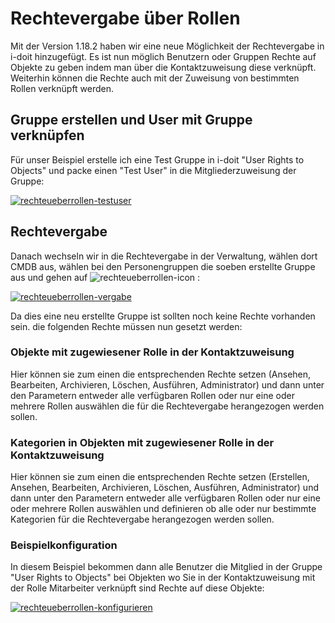 # Rechtevergabe über Rollen

Mit der Version 1.18.2 haben wir eine neue Möglichkeit der Rechtevergabe in i-doit hinzugefügt. Es ist nun möglich Benutzern oder Gruppen Rechte auf Objekte zu geben indem man über die Kontaktzuweisung diese verknüpft. Weiterhin können die Rechte auch mit der Zuweisung von bestimmten Rollen verknüpft werden.

## Gruppe erstellen und User mit Gruppe verknüpfen

Für unser Beispiel erstelle ich eine Test Gruppe in i-doit "User Rights to Objects" und packe einen "Test User" in die Mitgliederzuweisung der Gruppe:

[![rechteueberrollen-testuser](../../assets/images/de/effizientes-dokumentieren/rechteverwaltung/rechtevergabe-ueber-rollen/1-rur.png)](../../assets/images/de/effizientes-dokumentieren/rechteverwaltung/rechtevergabe-ueber-rollen/1-rur.png)

## Rechtevergabe

Danach wechseln wir in die Rechtevergabe in der Verwaltung, wählen dort CMDB aus, wählen bei den Personengruppen die soeben erstellte Gruppe aus und gehen auf ![rechteueberrollen-icon](../../assets/images/de/effizientes-dokumentieren/rechteverwaltung/rechtevergabe-ueber-rollen/2-rur.png) :

[![rechteueberrollen-vergabe](../../assets/images/de/effizientes-dokumentieren/rechteverwaltung/rechtevergabe-ueber-rollen/3-rur.png)](../../assets/images/de/effizientes-dokumentieren/rechteverwaltung/rechtevergabe-ueber-rollen/3-rur.png)

Da dies eine neu erstellte Gruppe ist sollten noch keine Rechte vorhanden sein. die folgenden Rechte müssen nun gesetzt werden:

### Objekte mit zugewiesener Rolle in der Kontaktzuweisung

Hier können sie zum einen die entsprechenden Rechte setzen (Ansehen, Bearbeiten, Archivieren, Löschen, Ausführen, Administrator) und dann unter den Parametern entweder alle verfügbaren Rollen oder nur eine oder mehrere Rollen auswählen die für die Rechtevergabe herangezogen werden sollen.

### Kategorien in Objekten mit zugewiesener Rolle in der Kontaktzuweisung

Hier können sie zum einen die entsprechenden Rechte setzen (Erstellen, Ansehen, Bearbeiten, Archivieren, Löschen, Ausführen, Administrator) und dann unter den Parametern entweder alle verfügbaren Rollen oder nur eine oder mehrere Rollen auswählen und definieren ob alle oder nur bestimmte Kategorien für die Rechtevergabe herangezogen werden sollen.

### Beispielkonfiguration

In diesem Beispiel bekommen dann alle Benutzer die Mitglied in der Gruppe "User Rights to Objects" bei Objekten wo Sie in der Kontaktzuweisung mit der Rolle Mitarbeiter verknüpft sind Rechte auf diese Objekte:

[![rechteueberrollen-konfigurieren](../../assets/images/de/effizientes-dokumentieren/rechteverwaltung/rechtevergabe-ueber-rollen/4-rur.png)](../../assets/images/de/effizientes-dokumentieren/rechteverwaltung/rechtevergabe-ueber-rollen/4-rur.png)
